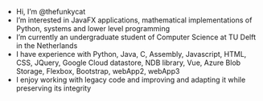 - Hi, I’m @thefunkycat
- I’m interested in JavaFX applications, mathematical implementations of Python, systems and lower level programming
- I’m currently an undergraduate student of Computer Science at TU Delft in the Netherlands
- I have experience with Python, Java, C, Assembly, Javascript, HTML, CSS, JQuery, Google Cloud datastore, NDB library, Vue, Azure Blob Storage, Flexbox, Bootstrap, webApp2, webApp3
- I enjoy working with legacy code and improving and adapting it while preserving its integrity

<!---
thefunkycat/thefunkycat is a ✨ special ✨ repository because its `README.md` (this file) appears on your GitHub profile.
You can click the Preview link to take a look at your changes.
--->
